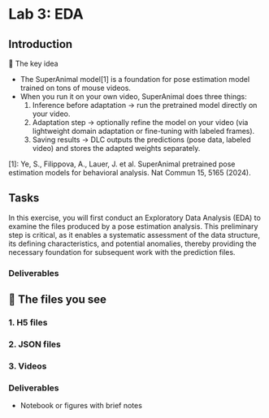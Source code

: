 # Lab 3: EDA

## Introduction

🔑 The key idea

- The SuperAnimal model[1] is a foundation for pose estimation model trained on tons of mouse videos.
- When you run it on your own video, SuperAnimal does three things:
  1. Inference before adaptation → run the pretrained model directly on your video.
  2. Adaptation step → optionally refine the model on your video (via lightweight domain adaptation or fine-tuning with labeled frames).
  3. Saving results → DLC outputs the predictions (pose data, labeled video) and stores the adapted weights separately.

[1]: Ye, S., Filippova, A., Lauer, J. et al. SuperAnimal pretrained pose estimation models for behavioral analysis. Nat Commun 15, 5165 (2024).

## Tasks

In this exercise, you will first conduct an Exploratory Data Analysis (EDA) to examine the files produced by a pose estimation analysis. This preliminary step is critical, as it enables a systematic assessment of the data structure, its defining characteristics, and potential anomalies, thereby providing the necessary foundation for subsequent work with the prediction files.

### Deliverables



## 📂 The files you see

### 1. H5 files

### 2. JSON files

### 3. Videos

### Deliverables

- Notebook or figures with brief notes
